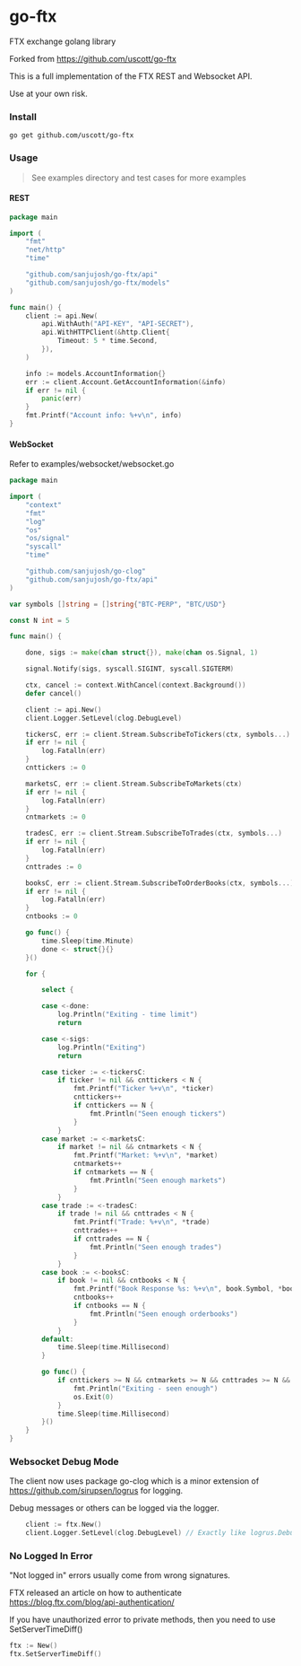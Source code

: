 # go-ftx
FTX exchange golang library

Forked from https://github.com/uscott/go-ftx

This is a full implementation of the FTX REST and Websocket API.

Use at your own risk.

### Install
```shell script
go get github.com/uscott/go-ftx
```

### Usage

> See examples directory and test cases for more examples

#### REST
```go
package main

import (
	"fmt"
	"net/http"
	"time"

	"github.com/sanjujosh/go-ftx/api"
	"github.com/sanjujosh/go-ftx/models"
)

func main() {
	client := api.New(
		api.WithAuth("API-KEY", "API-SECRET"),
		api.WithHTTPClient(&http.Client{
			Timeout: 5 * time.Second,
		}),
	)

	info := models.AccountInformation{}
	err := client.Account.GetAccountInformation(&info)
	if err != nil {
		panic(err)
	}
	fmt.Printf("Account info: %+v\n", info)
}
```

#### WebSocket

Refer to examples/websocket/websocket.go

```go
package main

import (
	"context"
	"fmt"
	"log"
	"os"
	"os/signal"
	"syscall"
	"time"

	"github.com/sanjujosh/go-clog"
	"github.com/sanjujosh/go-ftx/api"
)

var symbols []string = []string{"BTC-PERP", "BTC/USD"}

const N int = 5

func main() {

	done, sigs := make(chan struct{}), make(chan os.Signal, 1)

	signal.Notify(sigs, syscall.SIGINT, syscall.SIGTERM)

	ctx, cancel := context.WithCancel(context.Background())
	defer cancel()

	client := api.New()
	client.Logger.SetLevel(clog.DebugLevel)

	tickersC, err := client.Stream.SubscribeToTickers(ctx, symbols...)
	if err != nil {
		log.Fatalln(err)
	}
	cnttickers := 0

	marketsC, err := client.Stream.SubscribeToMarkets(ctx)
	if err != nil {
		log.Fatalln(err)
	}
	cntmarkets := 0

	tradesC, err := client.Stream.SubscribeToTrades(ctx, symbols...)
	if err != nil {
		log.Fatalln(err)
	}
	cnttrades := 0

	booksC, err := client.Stream.SubscribeToOrderBooks(ctx, symbols...)
	if err != nil {
		log.Fatalln(err)
	}
	cntbooks := 0

	go func() {
		time.Sleep(time.Minute)
		done <- struct{}{}
	}()

	for {

		select {

		case <-done:
			log.Println("Exiting - time limit")
			return

		case <-sigs:
			log.Println("Exiting")
			return

		case ticker := <-tickersC:
			if ticker != nil && cnttickers < N {
				fmt.Printf("Ticker %+v\n", *ticker)
				cnttickers++
				if cnttickers == N {
					fmt.Println("Seen enough tickers")
				}
			}
		case market := <-marketsC:
			if market != nil && cntmarkets < N {
				fmt.Printf("Market: %+v\n", *market)
				cntmarkets++
				if cntmarkets == N {
					fmt.Println("Seen enough markets")
				}
			}
		case trade := <-tradesC:
			if trade != nil && cnttrades < N {
				fmt.Printf("Trade: %+v\n", *trade)
				cnttrades++
				if cnttrades == N {
					fmt.Println("Seen enough trades")
				}
			}
		case book := <-booksC:
			if book != nil && cntbooks < N {
				fmt.Printf("Book Response %s: %+v\n", book.Symbol, *book)
				cntbooks++
				if cntbooks == N {
					fmt.Println("Seen enough orderbooks")
				}
			}
		default:
			time.Sleep(time.Millisecond)
		}

		go func() {
			if cnttickers >= N && cntmarkets >= N && cnttrades >= N && cntbooks >= N {
				fmt.Println("Exiting - seen enough")
				os.Exit(0)
			}
			time.Sleep(time.Millisecond)
		}()
	}
}
```

### Websocket Debug Mode

The client now uses package go-clog which is a minor extension of https://github.com/sirupsen/logrus for logging.

Debug messages or others can be logged via the logger.

```go
    client := ftx.New()
    client.Logger.SetLevel(clog.DebugLevel) // Exactly like logrus.DebugLevel
```

### No Logged In Error
"Not logged in" errors usually come from wrong signatures.

FTX released an article on how to authenticate https://blog.ftx.com/blog/api-authentication/

If you have unauthorized error to private methods, then you need to use SetServerTimeDiff()
```go
ftx := New()
ftx.SetServerTimeDiff()
```
